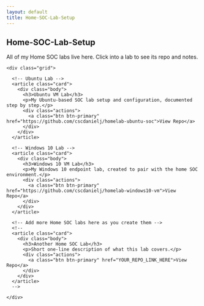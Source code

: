 ```yaml
---
layout: default
title: Home-SOC-Lab-Setup
---
```


<section class="section">
  <div class="container">
    <h2>Home-SOC-Lab-Setup</h2>
    <p>All of my Home SOC labs live here. Click into a lab to see its repo and notes.</p>

    <div class="grid">

      <!-- Ubuntu Lab -->
      <article class="card">
        <div class="body">
          <h3>Ubuntu VM Lab</h3>
          <p>My Ubuntu-based SOC lab setup and configuration, documented step by step.</p>
          <div class="actions">
            <a class="btn btn-primary" href="https://github.com/cscdanielj/homelab-ubuntu-soc">View Repo</a>
          </div>
        </div>
      </article>

      <!-- Windows 10 Lab -->
      <article class="card">
        <div class="body">
          <h3>Windows 10 VM Lab</h3>
          <p>My Windows 10 endpoint lab, created to pair with the home SOC environment.</p>
          <div class="actions">
            <a class="btn btn-primary" href="https://github.com/cscdanielj/homelab-windows10-vm">View Repo</a>
          </div>
        </div>
      </article>

      <!-- Add more Home SOC labs here as you create them -->
      <!--
      <article class="card">
        <div class="body">
          <h3>Another Home SOC Lab</h3>
          <p>Short one-line description of what this lab covers.</p>
          <div class="actions">
            <a class="btn btn-primary" href="YOUR_REPO_LINK_HERE">View Repo</a>
          </div>
        </div>
      </article>
      -->

    </div>
  </div>
</section>

